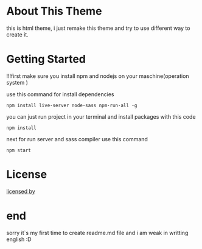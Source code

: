 # About This Theme
this is html theme, i just remake this theme and try to use different way to create it.

# Getting Started

!!!first make sure you install npm and nodejs on your maschine(operation system )

use this command for install dependencies
```
npm install live-server node-sass npm-run-all -g
```

you can just run project in your terminal and install packages with this code
```
npm install
```

next for run server and sass compiler use this command
```
npm start
```

# License

[licensed by](https://html.design/)

# end
 sorry it`s my first time to create readme.md file and i am weak in writting english :D